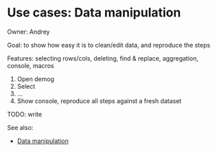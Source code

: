 <!-- TITLE: Use Cases: Data manipulation -->
<!-- SUBTITLE: -->

# Use cases: Data manipulation

Owner: Andrey

Goal: to show how easy it is to clean/edit data, and reproduce the steps

Features: selecting rows/cols, deleting, find & replace, aggregation, console, macros

1. Open demog
2. Select
3. ...
4. Show console, reproduce all steps against a fresh dataset

TODO: write

See also:

* [Data manipulation](../../transform/transform.md)
